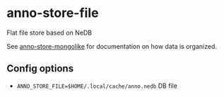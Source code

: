 # anno-store-file
Flat file store based on NeDB

See [anno-store-mongolike](https://github.com/kba/anno-store-mongolike) for
documentation on how data is organized.

## Config options

* `ANNO_STORE_FILE=$HOME/.local/cache/anno.nedb` DB file
